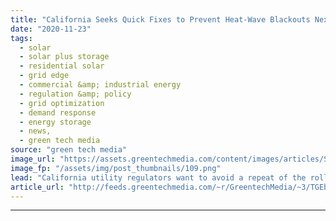 ```yaml
---
title: "California Seeks Quick Fixes to Prevent Heat-Wave Blackouts Next Summer"
date: "2020-11-23"
tags: 
  - solar
  - solar plus storage 
  - residential solar
  - grid edge
  - commercial &amp; industrial energy
  - regulation &amp; policy
  - grid optimization
  - demand response
  - energy storage
  - news,
  - green tech media
source: "green tech media"
image_url: "https://assets.greentechmedia.com/content/images/articles/Sun_Heat_Power_Lines_Shutterstock_XL.jpg"
image_fp: "/assets/img/post_thumbnails/109.png"
lead: "California utility regulators want to avoid a repeat of the rolling blackouts that hit during August's record heat wave. The trick is finding meaningful interventions in time for next summer. That's a tight timeline given the pace of regulatory decis ..."
article_url: "http://feeds.greentechmedia.com/~r/GreentechMedia/~3/TGEbIAJVY7I/california-how-can-we-stop-summer-heatwave-blackouts-in-a-couple-months"
---
```


---
